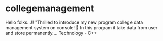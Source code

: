 # collegemanagement
Hello folks...!!
"Thrilled to introduce my new program college data management system on console! 🚀 In this program it take data from user and store permanently....
Technology - C++
